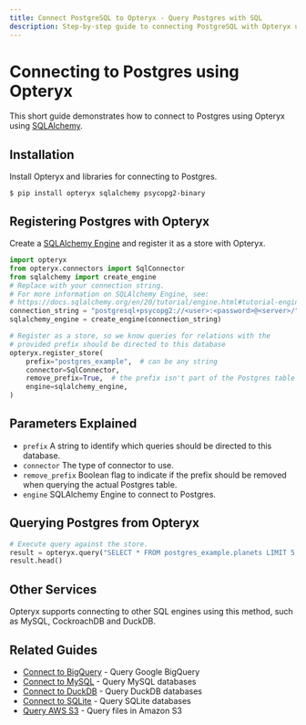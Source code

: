 ```yaml
---
title: Connect PostgreSQL to Opteryx - Query Postgres with SQL
description: Step-by-step guide to connecting PostgreSQL with Opteryx using SQLAlchemy. Run federated queries across Postgres and other data sources seamlessly.
---
```


# Connecting to Postgres using Opteryx

This short guide demonstrates how to connect to Postgres using Opteryx using [SQLAlchemy](https://www.sqlalchemy.org/).

## Installation

Install Opteryx and libraries for connecting to Postgres.

~~~console
$ pip install opteryx sqlalchemy psycopg2-binary
~~~

## Registering Postgres with Opteryx

Create a [SQLAlchemy Engine](https://docs.sqlalchemy.org/en/20/tutorial/engine.html#tutorial-engine) and register it as a store with Opteryx.

~~~python
import opteryx
from opteryx.connectors import SqlConnector
from sqlalchemy import create_engine
# Replace with your connection string.
# For more information on SQLAlchemy Engine, see:
# https://docs.sqlalchemy.org/en/20/tutorial/engine.html#tutorial-engine
connection_string = "postgresql+psycopg2://<user>:<password>@<server>/"
sqlalchemy_engine = create_engine(connection_string)

# Register as a store, so we know queries for relations with the
# provided prefix should be directed to this database
opteryx.register_store(
    prefix="postgres_example",  # can be any string
    connector=SqlConnector,
    remove_prefix=True,  # the prefix isn't part of the Postgres table name
    engine=sqlalchemy_engine,
)
~~~

## Parameters Explained

- `prefix` A string to identify which queries should be directed to this database.
- `connector` The type of connector to use.
- `remove_prefix` Boolean flag to indicate if the prefix should be removed when querying the actual Postgres table.
- `engine` SQLAlchemy Engine to connect to Postgres.

## Querying Postgres from Opteryx

~~~python
# Execute query against the store.
result = opteryx.query("SELECT * FROM postgres_example.planets LIMIT 5;")
result.head()
~~~

## Other Services

Opteryx supports connecting to other SQL engines using this method, such as MySQL, CockroachDB and DuckDB.

## Related Guides

- [Connect to BigQuery](bigquery-and-opteryx.md) - Query Google BigQuery
- [Connect to MySQL](mysql-and-opteryx.md) - Query MySQL databases
- [Connect to DuckDB](duckdb-and-opteryx.md) - Query DuckDB databases
- [Connect to SQLite](sqlite-and-opteryx.md) - Query SQLite databases
- [Query AWS S3](s3-and-opteryx.md) - Query files in Amazon S3

